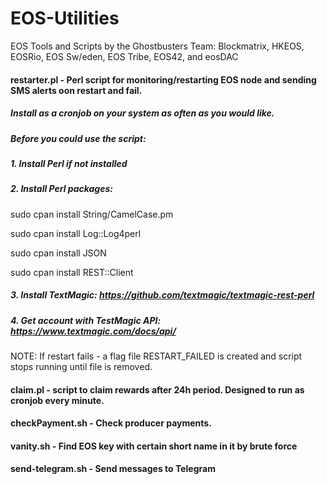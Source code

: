 # EOS-Utilities
EOS Tools and Scripts by the Ghostbusters Team: Blockmatrix, HKEOS, EOSRio, EOS Sw/eden, EOS Tribe, EOS42, and eosDAC

#### restarter.pl - Perl script for monitoring/restarting EOS node and sending SMS alerts oon restart and fail.
##### Install as a cronjob on your system as often as you would like.
##### Before you could use the script:

##### 1. Install Perl if not installed

##### 2. Install Perl packages:

sudo cpan install String/CamelCase.pm

sudo cpan install Log::Log4perl

sudo cpan install JSON

sudo cpan install REST::Client

##### 3. Install TextMagic: https://github.com/textmagic/textmagic-rest-perl

##### 4. Get account with TestMagic API: https://www.textmagic.com/docs/api/

NOTE: If restart fails - a flag file RESTART_FAILED is created and script stops running until file is removed.

#### claim.pl - script to claim rewards after 24h period. Designed to run as cronjob every minute.

#### checkPayment.sh - Check producer payments.

#### vanity.sh - Find EOS key with certain short name in it by brute force

#### send-telegram.sh - Send messages to Telegram
